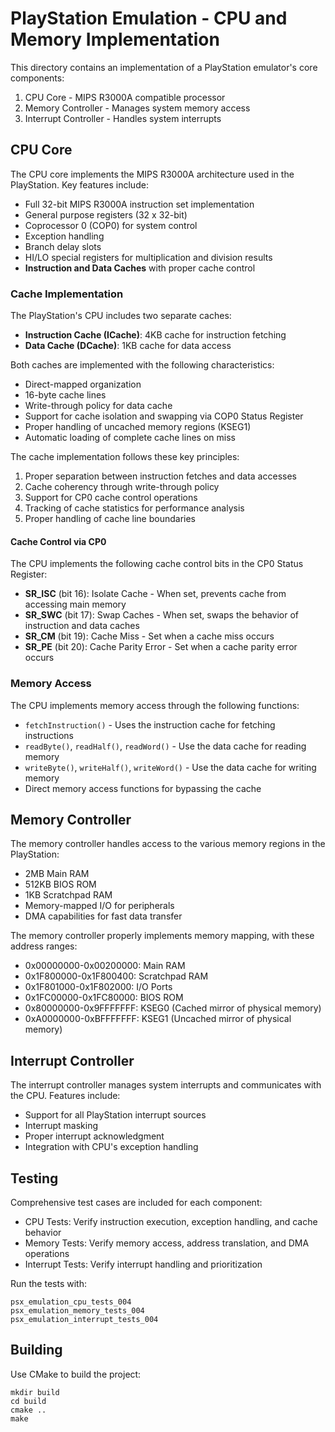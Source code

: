# PlayStation Emulation - CPU and Memory Implementation

This directory contains an implementation of a PlayStation emulator's core components:

1. CPU Core - MIPS R3000A compatible processor
2. Memory Controller - Manages system memory access
3. Interrupt Controller - Handles system interrupts

## CPU Core

The CPU core implements the MIPS R3000A architecture used in the PlayStation. Key features include:

- Full 32-bit MIPS R3000A instruction set implementation
- General purpose registers (32 x 32-bit)
- Coprocessor 0 (COP0) for system control
- Exception handling
- Branch delay slots
- HI/LO special registers for multiplication and division results
- **Instruction and Data Caches** with proper cache control

### Cache Implementation

The PlayStation's CPU includes two separate caches:

- **Instruction Cache (ICache)**: 4KB cache for instruction fetching
- **Data Cache (DCache)**: 1KB cache for data access

Both caches are implemented with the following characteristics:

- Direct-mapped organization
- 16-byte cache lines
- Write-through policy for data cache
- Support for cache isolation and swapping via COP0 Status Register
- Proper handling of uncached memory regions (KSEG1)
- Automatic loading of complete cache lines on miss

The cache implementation follows these key principles:

1. Proper separation between instruction fetches and data accesses
2. Cache coherency through write-through policy
3. Support for CP0 cache control operations
4. Tracking of cache statistics for performance analysis
5. Proper handling of cache line boundaries

#### Cache Control via CP0

The CPU implements the following cache control bits in the CP0 Status Register:

- **SR_ISC** (bit 16): Isolate Cache - When set, prevents cache from accessing main memory
- **SR_SWC** (bit 17): Swap Caches - When set, swaps the behavior of instruction and data caches
- **SR_CM** (bit 19): Cache Miss - Set when a cache miss occurs
- **SR_PE** (bit 20): Cache Parity Error - Set when a cache parity error occurs

### Memory Access

The CPU implements memory access through the following functions:

- `fetchInstruction()` - Uses the instruction cache for fetching instructions
- `readByte()`, `readHalf()`, `readWord()` - Use the data cache for reading memory
- `writeByte()`, `writeHalf()`, `writeWord()` - Use the data cache for writing memory
- Direct memory access functions for bypassing the cache

## Memory Controller

The memory controller handles access to the various memory regions in the PlayStation:

- 2MB Main RAM
- 512KB BIOS ROM
- 1KB Scratchpad RAM 
- Memory-mapped I/O for peripherals
- DMA capabilities for fast data transfer

The memory controller properly implements memory mapping, with these address ranges:

- 0x00000000-0x00200000: Main RAM
- 0x1F800000-0x1F800400: Scratchpad RAM
- 0x1F801000-0x1F802000: I/O Ports
- 0x1FC00000-0x1FC80000: BIOS ROM
- 0x80000000-0x9FFFFFFF: KSEG0 (Cached mirror of physical memory)
- 0xA0000000-0xBFFFFFFF: KSEG1 (Uncached mirror of physical memory)

## Interrupt Controller

The interrupt controller manages system interrupts and communicates with the CPU. Features include:

- Support for all PlayStation interrupt sources
- Interrupt masking
- Proper interrupt acknowledgment
- Integration with CPU's exception handling

## Testing

Comprehensive test cases are included for each component:

- CPU Tests: Verify instruction execution, exception handling, and cache behavior
- Memory Tests: Verify memory access, address translation, and DMA operations
- Interrupt Tests: Verify interrupt handling and prioritization

Run the tests with:

```
psx_emulation_cpu_tests_004
psx_emulation_memory_tests_004
psx_emulation_interrupt_tests_004
```

## Building

Use CMake to build the project:

```
mkdir build
cd build
cmake ..
make
``` 